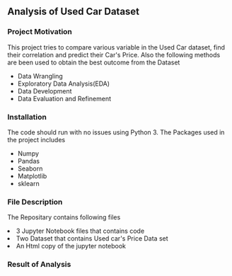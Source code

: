 <h2>Analysis of Used Car Dataset</h2>
<h3>Project Motivation</h3>
<p>This project tries to compare various variable in the Used Car dataset, find their correlation and predict their Car's Price. Also the following methods are been used to obtain the best outcome from the Dataset</p>
 <ul>
  <li>Data Wrangling</li>
  <li>Exploratory Data Analysis(EDA)</li>
  <li>Data Development</li>
  <li>Data Evaluation and Refinement</li>
</ul> 
<h3>Installation</h3>
<p>The code should run with no issues using Python 3. The Packages used in the project includes</p>
<ul>
  <li>Numpy</li>
  <li>Pandas</li>
  <li>Seaborn</li>
  <li>Matplotlib</li>
  <li>sklearn</li>
</ul> 

<h3>File Description</h3>
<p>The Repositary contains following files</p>
  <li>3 Jupyter Notebook files that contains code</li>
  <li>Two Dataset that contains Used car's Price Data set</li>
  <li>An Html copy of the jupyter notebook</li>
  
<h3>Result of Analysis</h3>
